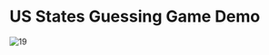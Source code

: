 # US States Guessing Game Demo
![19](https://github.com/user-attachments/assets/88a6e586-c9f9-4deb-9dc8-4b9fb78104e7)
